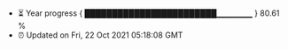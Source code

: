 - ⏳ Year progress { ████████████████████████▁▁▁▁▁▁ } 80.61 %
- ⏰ Updated on Fri, 22 Oct 2021 05:18:08 GMT

